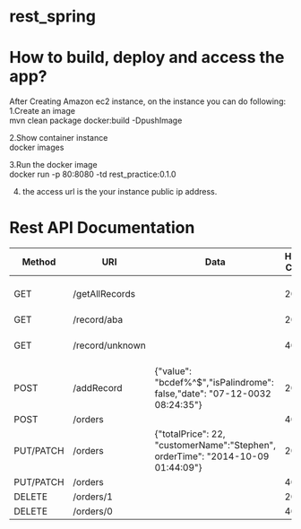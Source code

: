 # rest_spring

How to build, deploy and access the app? 
================
After Creating Amazon ec2 instance, on the instance you can do following:<br />
1.Create an image<br />
  mvn clean package docker:build -DpushImage

2.Show container instance<br />
  docker images<br />

3.Run the docker image<br />
  docker run -p 80:8080 -td rest_practice:0.1.0 <br />

4. the access url is the your instance public ip address.<br />

Rest API Documentation
=====
| Method | URI | Data | HTTP Code | Response (in JSON) |
| ------ | --- | ---- | --------- | ------------------ |
| GET | /getAllRecords |  | 200 | [{"value": "aba","isPalindrome": true,"date": "07-12-0032 07:10:04"},{"value": "abcdef%^$","isPalindrome": false,"date": "07-12-0032 07:10:20"},{"value": "cbc","isPalindrome": true,"date": "07-12-0032 07:10:11"}] |
| GET | /record/aba |  | 200 |{"value": "aba","isPalindrome": true,"date": "07-12-0032 08:07:35"} |
| GET | /record/unknown |  | 404 | {"timestamp": 1498595279984,"status": 404,"error": "Not  Found","exception":"test.rest_practice.exception.RecordNotFoundException","message": "This record is not found in the  system","path": "/record/unknown"} |
| POST |/addRecord | {"value": "bcdef%^$","isPalindrome": false,"date": "07-12-0032 08:24:35"}| 200 | {"value":"bcdef%^$","isPalindrome": false,"date": "07-12-0032 08:24:35"} |
| POST |/orders |  | 400 | {"customerName": ["This field is required"]} |
| PUT/PATCH | /orders | {"totalPrice": 22, "customerName":"Stephen", orderTime": "2014-10-09 01:44:09"}	|200|	{"orderId": 164,"orderTime": 1412838000000,"totalPrice": 22,"customerName": "Stephen"}|
| PUT/PATCH |/orders |  | 400 | {"customerName": ["This field is required"]} |
| DELETE | /orders/1 |  | 200 | {"msg":"Deleted 1"} |
| DELETE | /orders/0 |  | 404 | {"error":"Not found 0"} |
